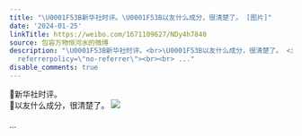 ```yaml
---
title: "\U0001F53B新华社时评。\U0001F53B以友什么成分，很清楚了。 [图片]"
date: '2024-01-25'
linkTitle: https://weibo.com/1671109627/NDy4h7840
source: 包容万物恒河水的微博
description: "\U0001F53B新华社时评。<br>\U0001F53B以友什么成分，很清楚了。 <img style=\"\" src=\"https://tvax3.sinaimg.cn/large/639b1bfbly1hm6fnrlxqnj20ta0xn7h0.jpg\"
  referrerpolicy=\"no-referrer\"><br><br> ..."
disable_comments: true
---
```

🔻新华社时评。<br>🔻以友什么成分，很清楚了。 <img style="" src="https://tvax3.sinaimg.cn/large/639b1bfbly1hm6fnrlxqnj20ta0xn7h0.jpg" referrerpolicy="no-referrer"><br><br> ...